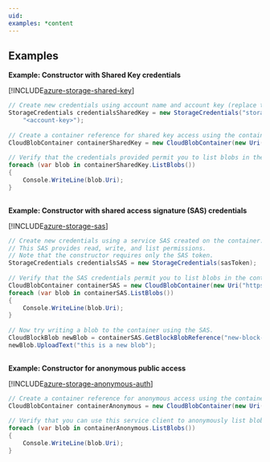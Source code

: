 ```yaml
---
uid: 
examples: *content
---
```

## Examples  
 **Example: Constructor with Shared Key credentials**  
  
 [!INCLUDE[azure-storage-shared-key](../Token/azure-storage-shared-key_md.md)]  
  
```c#  
// Create new credentials using account name and account key (replace the placeholder below with yours).  
StorageCredentials credentialsSharedKey = new StorageCredentials("storagesample",  
    "<account-key>");  
  
// Create a container reference for shared key access using the container address.  
CloudBlobContainer containerSharedKey = new CloudBlobContainer(new Uri("https://storagesample.blob.core.windows.net/private-container"), credentialsSharedKey);  
  
// Verify that the credentials provided permit you to list blobs in the container.  
foreach (var blob in containerSharedKey.ListBlobs())  
{  
    Console.WriteLine(blob.Uri);  
}  
  
```  
  
 **Example: Constructor with shared access signature (SAS) credentials**  
  
 [!INCLUDE[azure-storage-sas](../Token/azure-storage-sas_md.md)]  
  
```c#  
// Create new credentials using a service SAS created on the container.  
// This SAS provides read, write, and list permissions.  
// Note that the constructor requires only the SAS token.  
StorageCredentials credentialsSAS = new StorageCredentials(sasToken);  
  
// Verify that the SAS credentials permit you to list blobs in the container.  
CloudBlobContainer containerSAS = new CloudBlobContainer(new Uri("https://storagesample.blob.core.windows.net/private-container"), credentialsSAS);  
foreach (var blob in containerSAS.ListBlobs())  
{  
    Console.WriteLine(blob.Uri);  
}  
  
// Now try writing a blob to the container using the SAS.  
CloudBlockBlob newBlob = containerSAS.GetBlockBlobReference("new-block-blob.txt");  
newBlob.UploadText("this is a new blob");  
  
```  
  
 **Example: Constructor for anonymous public access**  
  
 [!INCLUDE[azure-storage-anonymous-auth](../Token/azure-storage-anonymous-auth_md.md)]  
  
```c#  
// Create a container reference for anonymous access using the container address.  
CloudBlobContainer containerAnonymous = new CloudBlobContainer(new Uri("https://storagesample.blob.core.windows.net/public-container"));  
  
// Verify that you can use this service client to anonymously list blobs in the container.  
foreach (var blob in containerAnonymous.ListBlobs())  
{  
    Console.WriteLine(blob.Uri);  
}  
  
```